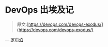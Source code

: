 # DevOps 出埃及记

> 原文:[https://devops.com/devops-exodus/](https://devops.com/devops-exodus/)

— [罗尔泊](https://devops.com/author/breselman/)